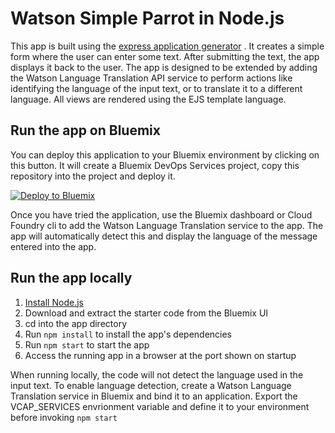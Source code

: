 # Watson Simple Parrot in Node.js

This app is built using the [express application generator](http://expressjs.com/en/starter/generator.html) .
It creates a simple form where the user can enter some text. After submitting
the text, the app displays it back to the user. The app is designed to be
extended by adding the Watson Language Translation API service to perform
actions like identifying the language of the input text, or to translate it
to a different language. All views are rendered using the EJS template language.

## Run the app on Bluemix

You can deploy this application to your Bluemix environment by clicking on
this button. It will create a Bluemix DevOps Services project, copy this
repository into the project and deploy it.

[![Deploy to Bluemix](https://bluemix.net/deploy/button.png)](https://bluemix.net/deploy?repository=https://github.com/ibmecod/watson-parrot-nodejs)

Once you have tried the application, use the Bluemix dashboard
or Cloud Foundry cli to add the Watson Language Translation service to the
app. The app will automatically detect this and display the language of the
message entered into the app.


## Run the app locally

1. [Install Node.js][]
2. Download and extract the starter code from the Bluemix UI
3. cd into the app directory
4. Run `npm install` to install the app's dependencies
5. Run `npm start` to start the app
6. Access the running app in a browser at the port shown on startup

When running locally, the code will not detect the language used in the input
text. To enable language detection, create a Watson Language Translation service
in Bluemix and bind it to an application. Export the VCAP_SERVICES envrionment
variable and define it to your environment before invoking `npm start`

[Install Node.js]: https://nodejs.org/en/download/
